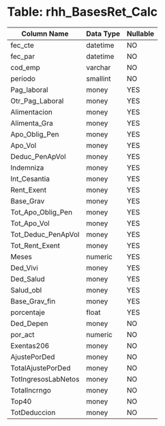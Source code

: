 # Table: rhh_BasesRet_Calc

| Column Name | Data Type | Nullable |
|-------------|-----------|----------|
| fec_cte | datetime | NO |
| fec_par | datetime | NO |
| cod_emp | varchar | NO |
| periodo | smallint | NO |
| Pag_laboral | money | YES |
| Otr_Pag_Laboral | money | YES |
| Alimentacion | money | YES |
| Alimenta_Gra | money | YES |
| Apo_Oblig_Pen | money | YES |
| Apo_Vol | money | YES |
| Deduc_PenApVol | money | YES |
| Indemniza | money | YES |
| Int_Cesantia | money | YES |
| Rent_Exent | money | YES |
| Base_Grav | money | YES |
| Tot_Apo_Oblig_Pen | money | YES |
| Tot_Apo_Vol | money | YES |
| Tot_Deduc_PenApVol | money | YES |
| Tot_Rent_Exent | money | YES |
| Meses | numeric | YES |
| Ded_Vivi | money | YES |
| Ded_Salud | money | YES |
| Salud_obl | money | YES |
| Base_Grav_fin | money | YES |
| porcentaje | float | YES |
| Ded_Depen | money | NO |
| por_act | numeric | NO |
| Exentas206 | money | NO |
| AjustePorDed | money | NO |
| TotalAjustePorDed | money | NO |
| TotIngresosLabNetos | money | NO |
| TotalIncrngo | money | NO |
| Top40 | money | NO |
| TotDeduccion | money | NO |
